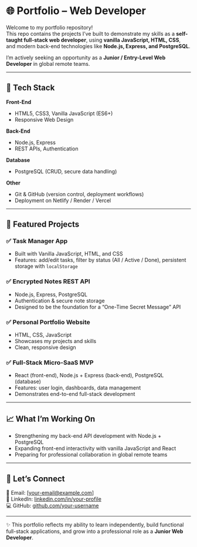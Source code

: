 # 🌐 Portfolio – Web Developer

Welcome to my portfolio repository!  
This repo contains the projects I’ve built to demonstrate my skills as a **self-taught full-stack web developer**, using **vanilla JavaScript, HTML, CSS**, and modern back-end technologies like **Node.js, Express, and PostgreSQL**.

I’m actively seeking an opportunity as a **Junior / Entry-Level Web Developer** in global remote teams.

---

## 🚀 Tech Stack

**Front-End**

- HTML5, CSS3, Vanilla JavaScript (ES6+)
- Responsive Web Design

**Back-End**

- Node.js, Express
- REST APIs, Authentication

**Database**

- PostgreSQL (CRUD, secure data handling)

**Other**

- Git & GitHub (version control, deployment workflows)
- Deployment on Netlify / Render / Vercel

---

## 📂 Featured Projects

### ✅ Task Manager App

- Built with Vanilla JavaScript, HTML, and CSS
- Features: add/edit tasks, filter by status (All / Active / Done), persistent storage with `localStorage`

### ✅ Encrypted Notes REST API

- Node.js, Express, PostgreSQL
- Authentication & secure note storage
- Designed to be the foundation for a “One-Time Secret Message” API

### ✅ Personal Portfolio Website

- HTML, CSS, JavaScript
- Showcases my projects and skills
- Clean, responsive design

### ✅ Full-Stack Micro-SaaS MVP

- React (front-end), Node.js + Express (back-end), PostgreSQL (database)
- Features: user login, dashboards, data management
- Demonstrates end-to-end full-stack development

---

## 📈 What I’m Working On

- Strengthening my back-end API development with Node.js + PostgreSQL
- Expanding front-end interactivity with vanilla JavaScript and React
- Preparing for professional collaboration in global remote teams

---

## 🤝 Let’s Connect

📩 Email: [your-email@example.com]  
💼 LinkedIn: [linkedin.com/in/your-profile](#)  
💻 GitHub: [github.com/your-username](#)

---

✨ This portfolio reflects my ability to learn independently, build functional full-stack applications, and grow into a professional role as a **Junior Web Developer**.
